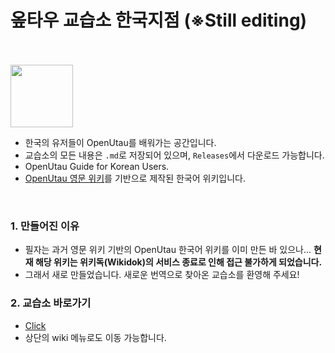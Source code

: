 # 옾타우 교습소 한국지점 (※Still editing)
  <br><br>
  <img src="https://user-images.githubusercontent.com/100339835/216808355-029d4b51-c52d-456a-a4b2-3e69119bafed.png" width="100">

- 한국의 유저들이 OpenUtau를 배워가는 공간입니다.
- 교습소의 모든 내용은 `.md`로 저장되어 있으며, `Releases`에서 다운로드 가능합니다.
- OpenUtau Guide for Korean Users.
- [OpenUtau 영문 위키](https://github.com/stakira/OpenUtau/wiki)를 기반으로 제작된 한국어 위키입니다.

<br>

### 1. 만들어진 이유
- 필자는 과거 영문 위키 기반의 OpenUtau 한국어 위키를 이미 만든 바 있으나... **현재 해당 위키는 위키독(Wikidok)의 서비스 종료로 인해 접근 불가하게 되었습니다.**
- 그래서 새로 만들었습니다. 새로운 번역으로 찾아온 교습소를 환영해 주세요! 


### 2. 교습소 바로가기
- [Click](https://github.com/EX3exp/OpenUtauWiki-KOR/wiki)
- 상단의 wiki 메뉴로도 이동 가능합니다.
